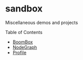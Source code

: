 # sandbox

Miscellaneous demos and projects

Table of Contents

* [BoomBox](./modules/boombox/)
* [NodeGraph](./modules//node-renderer/)
* [Profile](./modules/profile)
